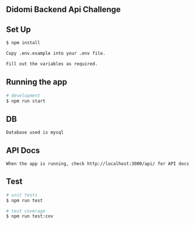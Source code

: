 ## Didomi Backend Api Challenge

## Set Up

```bash
$ npm install

Copy .env.example into your .env file.

Fill out the variables as required.
```

## Running the app

```bash
# development
$ npm run start

```

## DB
```
Database used is mysql
```

## API Docs
```
When the app is running, check http://localhost:3000/api/ for API docs
```

## Test

```bash
# unit tests
$ npm run test

# test coverage
$ npm run test:cov
```

